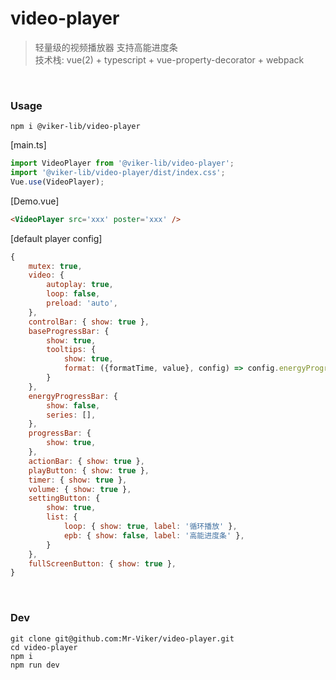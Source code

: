 # video-player

> 轻量级的视频播放器 支持高能进度条  
> 技术栈: vue(2) + typescript + vue-property-decorator + webpack

<br />


### Usage
```
npm i @viker-lib/video-player
```

[main.ts]
```js
import VideoPlayer from '@viker-lib/video-player';
import '@viker-lib/video-player/dist/index.css';
Vue.use(VideoPlayer);
```

[Demo.vue]
```html
<VideoPlayer src='xxx' poster='xxx' />
```

[default player config]
```js
{
    mutex: true,
    video: {
        autoplay: true,
        loop: false,
        preload: 'auto',
    },
    controlBar: { show: true },
    baseProgressBar: { 
        show: true, 
        tooltips: {
            show: true,
            format: ({formatTime, value}, config) => config.energyProgressBar.show ? `<div>时间: ${formatTime}</div><div>值: ${value}</div>` : formatTime,
        }
    },
    energyProgressBar: { 
        show: false, 
        series: [],
    },
    progressBar: { 
        show: true,
    },
    actionBar: { show: true },
    playButton: { show: true },
    timer: { show: true },
    volume: { show: true },
    settingButton: { 
        show: true,
        list: {
            loop: { show: true, label: '循环播放' },
            epb: { show: false, label: '高能进度条' },
        }
    },
    fullScreenButton: { show: true },
}
```



<br />

### Dev
```
git clone git@github.com:Mr-Viker/video-player.git
cd video-player
npm i 
npm run dev  
```